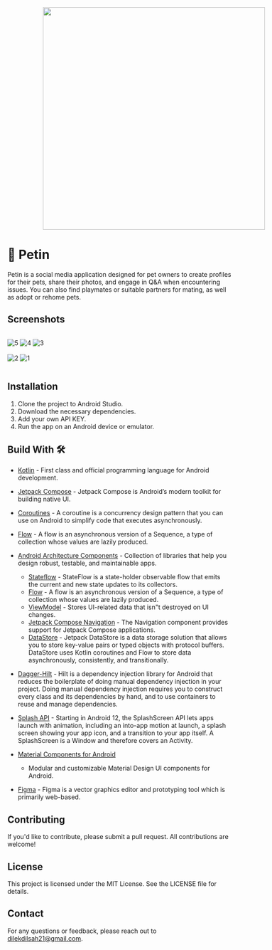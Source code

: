 <img src="https://github.com/dilekdilsahozkan/PETIN/assets/77121799/4a177e30-785a-4e67-8635-8e87069282e7.png" width="500" height="500" hspace="80">

# 🐶 Petin
Petin is a social media application designed for pet owners to create profiles for their pets, share their photos, and engage in Q&A when encountering issues. You can also find playmates or suitable partners for mating, as well as adopt or rehome pets.

## Screenshots

<div style="display: flex; justify-content: space-between;">

![5](https://github.com/dilekdilsahozkan/PETIN/assets/77121799/6000ac65-9a95-442c-889e-1b4eadb6b096)
![4](https://github.com/dilekdilsahozkan/PETIN/assets/77121799/c8b51021-7cbc-49b5-a096-27fd67cb6fe6)
![3](https://github.com/dilekdilsahozkan/PETIN/assets/77121799/04020a1e-e11b-4168-ba55-02b54f479d8d)
<br><br>
![2](https://github.com/dilekdilsahozkan/PETIN/assets/77121799/1d3fdee6-de2a-44f0-9615-1e7807e9d2e8)
![1](https://github.com/dilekdilsahozkan/PETIN/assets/77121799/7f856755-633f-4f95-b3ff-c8902be4f8fb)

</div>

## Installation

1. Clone the project to Android Studio.
2. Download the necessary dependencies.
3. Add your own API KEY.
4. Run the app on an Android device or emulator.


## Build With 🛠

- [Kotlin](https://kotlinlang.org/) - First class and official programming language for Android
  development.
- [Jetpack Compose](https://developer.android.com/jetpack/compose) - Jetpack Compose is Android’s
  modern toolkit for building native UI.
- [Coroutines](https://kotlinlang.org/docs/reference/coroutines-overview.html) - A coroutine is a
  concurrency design pattern that you can use on Android to simplify code that executes
  asynchronously.
- [Flow](https://kotlinlang.org/docs/reference/coroutines/flow.html) - A flow is an asynchronous
  version of a Sequence, a type of collection whose values are lazily produced.
- [Android Architecture Components](https://developer.android.com/topic/libraries/architecture) -
  Collection of libraries that help you design robust, testable, and maintainable apps.
  - [Stateflow](https://developer.android.com/kotlin/flow/stateflow-and-sharedflow) - StateFlow is a
    state-holder observable flow that emits the current and new state updates to its collectors.
  - [Flow](https://kotlinlang.org/docs/reference/coroutines/flow.html) - A flow is an asynchronous
    version of a Sequence, a type of collection whose values are lazily produced.
  - [ViewModel](https://developer.android.com/topic/libraries/architecture/viewmodel) - Stores
    UI-related data that isn"t destroyed on UI changes.
  - [Jetpack Compose Navigation](https://developer.android.com/jetpack/compose/navigation) - The
    Navigation component provides support for Jetpack Compose applications.
  - [DataStore](https://developer.android.com/topic/libraries/architecture/datastore) - Jetpack
    DataStore is a data storage solution that allows you to store key-value pairs or typed objects
    with protocol buffers. DataStore uses Kotlin coroutines and Flow to store data asynchronously,
    consistently, and transitionally.
- [Dagger-Hilt](https://developer.android.com/training/dependency-injection/hilt-android) - Hilt is a dependency injection library for Android that reduces the     boilerplate of doing manual dependency injection in your project. Doing manual dependency injection requires you to construct every class and its                 dependencies by hand, and to use containers to reuse and manage dependencies.
  
- [Splash API](https://developer.android.com/develop/ui/views/launch/splash-screen) - Starting in Android 12, the SplashScreen API lets apps launch with animation, including an into-app motion at launch, a splash screen showing your app icon, and a transition to your app itself. A SplashScreen is a Window and therefore covers an Activity.
- [Material Components for Android](https://github.com/material-components/material-components-android)
  - Modular and customizable Material Design UI components for Android.
- [Figma](https://figma.com/) - Figma is a vector graphics editor and prototyping tool which is
  primarily web-based.

## Contributing

If you'd like to contribute, please submit a pull request. All contributions are welcome!

## License

This project is licensed under the MIT License. See the LICENSE file for details.

## Contact

For any questions or feedback, please reach out to dilekdilsah21@gmail.com.
